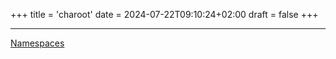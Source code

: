 +++
title = 'charoot'
date = 2024-07-22T09:10:24+02:00
draft = false
+++

    

---
[Namespaces](/Namespaces.md)